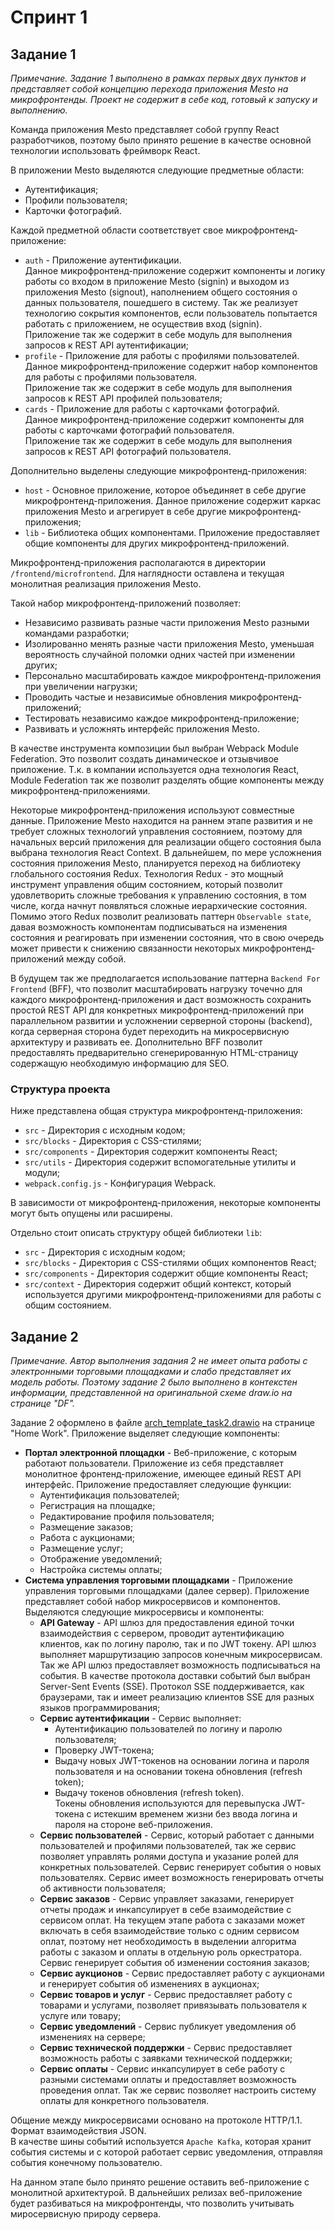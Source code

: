 # Спринт 1

## Задание 1

*Примечание. Задание 1 выполнено в рамках первых двух пунктов и представляет собой концепцию перехода приложения Mesto на микрофронтенды. Проект не содержит в себе код, готовый к запуску и выполнению.*

Команда приложения Mesto представляет собой группу React разработчиков, поэтому было принято решение в качестве основной технологии использовать фреймворк React.

В приложении Mesto выделяются следующие предметные области:

- Аутентификация;
- Профили пользователя;
- Карточки фотографий.

Каждой предметной области соответствует свое микрофронтенд-приложение:

- `auth` - Приложение аутентификации.  
Данное микрофронтенд-приложение содержит компоненты и логику работы со входом в приложение Mesto (signin) и выходом из приложения Mesto (signout), наполнением общего состояния о данных пользователя, пошедшего в систему. Так же реализует технологию сокрытия компонентов, если пользователь попытается работать с приложением, не осуществив вход (signin).  
Приложение так же содержит в себе модуль для выполнения запросов к REST API аутентификации;
- `profile` - Приложение для работы с профилями пользователей.  
Данное микрофронтенд-приложение содержит набор компонентов для работы с профилями пользователя.  
Приложение так же содержит в себе модуль для выполнения запросов к REST API профилей пользователя;
- `cards` - Приложение для работы с карточками фотографий.  
Данное микрофронтенд-приложение содержит компоненты для работы с карточками фотографий пользователя.  
Приложение так же содержит в себе модуль для выполнения запросов к REST API фотографий пользователя.

Дополнительно выделены следующие микрофронтенд-приложения:

- `host` - Основное приложение, которое объединяет в себе другие микрофронтенд-приложения. Данное приложение содержит каркас приложения Mesto и агрегирует в себе другие микрофронтенд-приложения;
- `lib` - Библиотека общих компонентами. Приложение предоставляет общие компоненты для других микрофронтенд-приложений.

Микрофронтенд-приложения располагаются в директории `/frontend/microfrontend`. Для наглядности оставлена и текущая монолитная реализация приложения Mesto.

Такой набор микрофронтенд-приложений позволяет:

- Независимо развивать разные части приложения Mesto разными командами разработки;
- Изолированно менять разные части приложения Mesto, уменьшая вероятность случайной поломки одних частей при изменении других;
- Персонально масштабировать каждое микрофронтенд-приложения при увеличении нагрузки;
- Проводить частые и независимые обновления микрофронтенд-приложений;
- Тестировать независимо каждое микрофронтенд-приложение;
- Развивать и усложнять интерфейс приложения Mesto.

В качестве инструмента композиции был выбран Webpack Module Federation. Это позволит создать динамическое и отзывчивое приложение. Т.к. в компании используется одна технология React, Module Federation так же позволит разделять общие компоненты между микрофронтенд-приложениями.

Некоторые микрофронтенд-приложения используют совместные данные. Приложение Mesto находится на раннем этапе развития и не требует сложных технологий управления состоянием, поэтому для начальных версий приложения для реализации общего состояния была выбрана технология React Context. В дальнейшем, по мере усложнения состояния приложения Mesto, планируется переход на библиотеку глобального состояния Redux. Технология Redux - это мощный инструмент управления общим состоянием, который позволит удовлетворить сложные требования к управлению состояния, в том числе, когда начнут появляться сложные иерархические состояния. Помимо этого Redux позволит реализовать паттерн `Observable state`, давая возможность компонентам подписываться на изменения состояния и реагировать при изменении состояния, что в свою очередь может привести к снижению связанности некоторых микрофронтенд-приложений между собой.

В будущем так же предполагается использование паттерна `Backend For Frontend` (BFF), что позволит масштабировать нагрузку точечно для каждого микрофронтенд-приложения и даст возможность сохранить простой REST API для конкретных микрофронтенд-приложений при параллельном развитии и усложнении серверной стороны (backend), когда серверная сторона будет переходить на микросервисную архитектуру и развивать ее.
Дополнительно BFF позволит предоставлять предварительно сгенерированную HTML-страницу содержащую необходимую информацию для SEO.

### Структура проекта

Ниже представлена общая структура микрофронтенд-приложения:

- `src` - Директория с исходным кодом;
- `src/blocks` - Директория с CSS-стилями;
- `src/components` - Директория содержит компоненты React;
- `src/utils` - Директория содержит вспомогательные утилиты и модули;
- `webpack.config.js` - Конфигурация Webpack.

В зависимости от микрофронтенд-приложения, некоторые компоненты могут быть опущены или расширены.

Отдельно стоит описать структуру общей библиотеки `lib`:

- `src` - Директория с исходным кодом;
- `src/blocks` - Директория с CSS-стилями общих компонентов React;
- `src/components` - Директория содержит общие компоненты React;
- `src/context` - Директория содержит общий контекст, который используется другими микрофронтенд-приложениями для работы с общим состоянием.

## Задание 2

*Примечание. Автор выполнения задания 2 не имеет опыта работы с электронными торговыми площадками и слабо представляет их модель работы. Поэтому задание 2 было выполнено в контекстен информации, представленной на оригинальной схеме draw.io на странице "DF".*

Задание 2 оформлено в файле [arch_template_task2.drawio](arch_template_task2.drawio) на странице "Home Work".
Приложение выделяет следующие компоненты:

- **Портал электронной площадки** - Веб-приложение, с которым работают пользователи. Приложение из себя представляет монолитное фронтенд-приложение, имеющее единый REST API интерфейс. Приложение предоставляет следующие функции:
  - Аутентификация пользователей;
  - Регистрация на площадке;
  - Редактирование профиля пользователя;
  - Размещение заказов;
  - Работа с аукционами;
  - Размещение услуг;
  - Отображение уведомлений;
  - Настройка системы оплаты;
- **Система управления торговыми площадками** - Приложение управления торговыми площадками (далее сервер). Приложение представляет собой набор микросервисов и компонентов. Выделяются следующие микросервисы и компоненты:
  - **API Gateway** - API шлюз для предоставления единой точки взаимодействия с сервером, проводит аутентификацию клиентов, как по логину паролю, так и по JWT токену. API шлюз выполняет маршрутизацию запросов конечным микросервисам. Так же API шлюз предоставляет возможность подписываться на события. В качестве протокола доставки событий был выбран Server-Sent Events (SSE). Протокол SSE поддерживается, как браузерами, так и имеет реализацию клиентов SSE для разных языков программирования;
  - **Сервис аутентификации** - Сервис выполняет:  
    - Аутентификацию пользователей по логину и паролю пользователя;
    - Проверку JWT-токена;  
    - Выдачу новых JWT-токенов на основании логина и пароля пользователя и на основании токена обновления (refresh token);
    - Выдачу токенов обновления (refresh token).  
    Токены обновления используются для перевыпуска JWT-токена с истекшим временем жизни без ввода логина и пароля на стороне веб-приложения.  
  - **Сервис пользователей** - Сервис, который работает с данными пользователей и профилями пользователей, так же сервис позволяет управлять ролями доступа и указание ролей для конкретных пользователей. Сервис генерирует события о новых пользователях. Сервис имеет возможность генерировать отчеты об активности пользователя;
  - **Сервис заказов** - Сервис управляет заказами, генерирует отчеты продаж и инкапсулирует в себе взаимодействие с сервисом оплат. На текущем этапе работа с заказами может включать в себя взаимодействие только с одним сервисом оплат, поэтому нет необходимость в выделении алгоритма работы с заказом и оплаты в отдельную роль оркестратора. Сервис генерирует события об изменении состояния заказов;
  - **Сервис аукционов** - Сервис предоставляет работу с аукционами и генерирует события об изменениях в аукционах;
  - **Сервис товаров и услуг** - Сервис предоставляет работу с товарами и услугами, позволяет привязывать пользователя к услуге или товару;
  - **Сервис уведомлений** - Сервис публикует уведомления об изменениях на сервере;
  - **Сервис технической поддержки** - Сервис предоставляет возможность работы с заявками технической поддержки;
  - **Сервис оплаты** - Сервис инкапсулирует в себе работу с разными системами оплаты и предоставляет возможность проведения оплат. Так же сервис позволяет настроить систему оплаты для конкретного пользователя.

Общение между микросервисами основано на протоколе HTTP/1.1. Формат взаимодействия JSON.  
В качестве шины событий используется `Apache Kafka`, которая хранит события системы и с которой работает сервис уведомления, отправляя события конечному пользователю.

На данном этапе было принято решение оставить веб-приложение с монолитной архитектурой. В дальнейших релизах веб-приложение будет разбиваться на микрофронтенды, что позволить учитывать миросервисную природу сервера.
